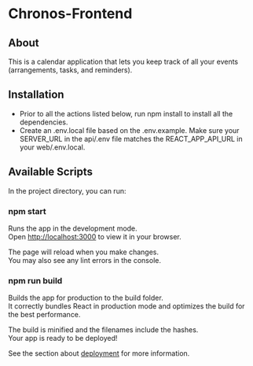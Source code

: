 # Chronos-Frontend

## About

This is a calendar application that lets you keep track of all your events (arrangements, tasks, and reminders).

## Installation

- Prior to all the actions listed below, run npm install to install all the dependencies.
- Create an .env.local file based on the .env.example. Make sure your SERVER_URL in the api/.env file matches the REACT_APP_API_URL in your web/.env.local.

## Available Scripts

In the project directory, you can run:

### npm start

Runs the app in the development mode.\
Open [http://localhost:3000](http://localhost:3000) to view it in your browser.

The page will reload when you make changes.\
You may also see any lint errors in the console.

### npm run build

Builds the app for production to the build folder.\
It correctly bundles React in production mode and optimizes the build for the best performance.

The build is minified and the filenames include the hashes.\
Your app is ready to be deployed!

See the section about [deployment](https://facebook.github.io/create-react-app/docs/deployment) for more information.